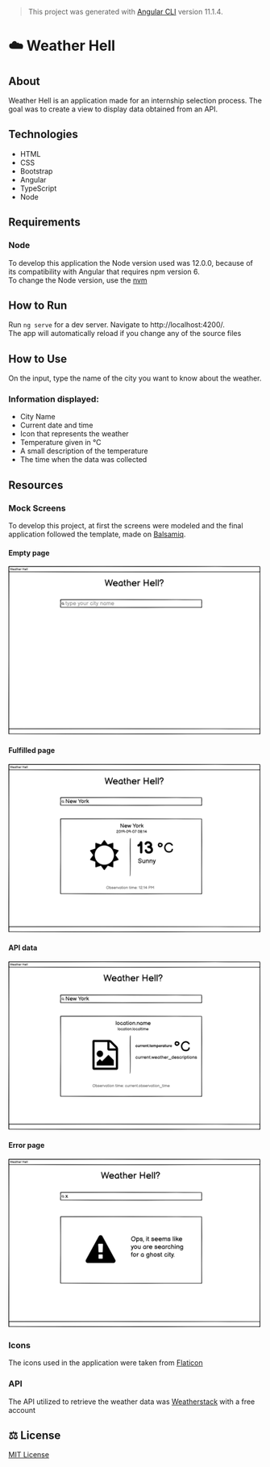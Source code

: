 > This project was generated with [Angular CLI](https://github.com/angular/angular-cli) version 11.1.4.

# :cloud: Weather Hell
## About
Weather Hell is an application made for an internship selection process. The goal was to create a view to display data obtained from an API.

## Technologies
- HTML
- CSS
- Bootstrap
- Angular
- TypeScript
- Node 

## Requirements

### Node
To develop this application the Node version used was 12.0.0, because of its compatibility with Angular that requires npm version 6.  
To change the Node version, use the [nvm](https://github.com/coreybutler/nvm-windows)

## How to Run

Run `ng serve` for a dev server. Navigate to http://localhost:4200/.  
The app will automatically reload if you change any of the source files

## How to Use

On the input, type the name of the city you want to know about the weather.  

### Information displayed: 
- City Name
- Current date and time
- Icon that represents the weather
- Temperature given in °C
- A small description of the temperature
- The time when the data was collected

## Resources

### Mock Screens
To develop this project, at first the screens were modeled and the final application followed the template, made on [Balsamiq](https://balsamiq.cloud/).  

#### Empty page
<img src="mock-screens/empty.png" width="500px"/>

#### Fulfilled page
<img src="mock-screens/fulfilled.png" width="500px"/>

#### API data
<img src="mock-screens/api.png" width="500px"/>

#### Error page
<img src="mock-screens/error.png" width="500px"/>

###

### Icons
The icons used in the application were taken from [Flaticon](https://www.flaticon.com/)

### API
The API utilized to retrieve the weather data was [Weatherstack](https://weatherstack.com/) with a free account

## :balance_scale: License

[MIT License](https://github.com/LBeghini/Weather-Hell/blob/main/LICENSE)
